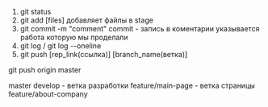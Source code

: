 1. git status
2. git add [files] добавляет файлы в stage
3. git commit -m "comment" commit - запись в коментарии указывается работа которую мы проделали 
4. git log / git log --oneline
5. git push [rep_link(ссылка)] [branch_name(ветка)]

git push origin master

master
develop - ветка разработки 
feature/main-page - ветка страницы
feature/about-company